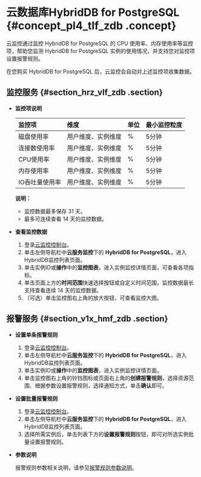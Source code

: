 # 云数据库HybridDB for PostgreSQL {#concept_pl4_tlf_zdb .concept}

云监控通过监控 HybridDB for PostgreSQL 的 CPU 使用率、内存使用率等监控项，帮助您监测 HybridDB for PostgreSQL 实例的使用情况，并支持您对监控项设置报警规则。

在您购买 HybridDB for PostgreSQL 后，云监控会自动对上述监控项收集数据。

## 监控服务 {#section_hrz_vlf_zdb .section}

-   **监控项说明** 

    |监控项|维度|单位|最小监控粒度|
    |:--|:-|:-|:-----|
    |磁盘使用率|用户维度、实例维度|%|5分钟|
    |连接数使用率|用户维度、实例维度|%|5分钟|
    |CPU使用率|用户维度、实例维度|%|5分钟|
    |内存使用率|用户维度、实例维度|%|5分钟|
    |IO吞吐量使用率|用户维度、实例维度|%|5分钟|

    **说明：** 

    -   监控数据最多保存 31 天。
    -   最多可连续查看 14 天的监控数据。
-   **查看监控数据** 
    1.  登录[云监控控制台](https://cms-intl.console.aliyun.com)。
    2.  单击左侧导航栏中**云服务监控**下的 **HybridDB for PostgreSQL**，进入HybridDB监控列表页面。
    3.  单击实例ID或**操作**中的**监控图表**，进入实例监控详情页面，可查看各项指标。
    4.  单击页面上方的**时间范围**快速选择按钮或自定义时间范围，监控数据最长支持查看连续 14 天的监控数据。
    5.  （可选）单击监控图右上角的放大按钮，可查看监控大图。

## 报警服务 {#section_v1x_hmf_zdb .section}

-   **设置单条报警规则** 
    1.  登录[云监控控制台](https://cms-intl.console.aliyun.com)。
    2.  单击左侧导航栏中**云服务监控**下的 **HybridDB for PostgreSQL**，进入HybridDB监控列表页面。
    3.  单击实例ID或**操作**中的**监控图表**，进入实例监控详情页面。
    4.  单击监控图右上角的铃铛图标或页面右上角的**创建报警规则**，选择资源范围、根据参数设置报警规则，选择通知方式，单击**确认**即可。
-   **设置批量报警规则** 
    1.  登录[云监控控制台](https://cms-intl.console.aliyun.com)。
    2.  单击左侧导航栏中**云服务监控**下的 **HybridDB for PostgreSQL**，进入HybridDB监控列表页面。
    3.  选择所需实例后，单击列表下方的**设置报警规则**按钮，即可对所选实例批量设置报警规则。
-   **参数说明** 

    报警规则参数相关说明，请参见[报警规则参数说明](intl.zh-CN/用户指南/报警服务/报警规则/报警规则参数说明.md#)。


